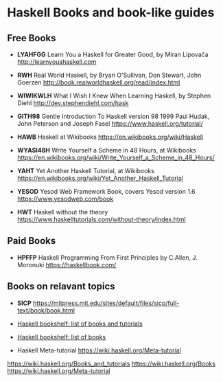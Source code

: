 # Haskell Books and book-like guides

## Free Books

* **LYAHFGG** Learn You a Haskell for Greater Good, by Miran Lipovača
  http://learnyouahaskell.com

* **RWH** Real World Haskell, by Bryan O'Sullivan, Don Stewart, John Goerzen
  http://book.realworldhaskell.org/read/index.html

* **WIWIKWLH** What I Wish I Knew When Learning Haskell, by Stephen Diehl
  http://dev.stephendiehl.com/hask

* **GITH98** Gentle Introduction To Haskell version 98
  1999 Paul Hudak, John Peterson and Joseph Fasel
  https://www.haskell.org/tutorial/

* **HAWB** Haskell at Wikibooks
  https://en.wikibooks.org/wiki/Haskell

* **WYASI48H** Write Yourself a Scheme in 48 Hours, at Wikibooks
  https://en.wikibooks.org/wiki/Write_Yourself_a_Scheme_in_48_Hours/

* **YAHT** Yet Another Haskell Tutorial, at Wikibooks
  https://en.wikibooks.org/wiki/Yet_Another_Haskell_Tutorial

* **YESOD** Yesod Web Framework Book, covers Yesod version 1.6
  https://www.yesodweb.com/book

* **HWT** Haskell without the theory
  https://www.haskelltutorials.com/without-theory/index.html


## Paid Books

* **HPFFP** Haskell Programming From First Principles by C.Allen, J. Moronuki
  https://haskellbook.com/


## Books on relavant topics

* **SICP**
https://mitpress.mit.edu/sites/default/files/sicp/full-text/book/book.html


* [Haskell bookshelf: list of books and tutorials](https://wiki.haskell.org/Books_and_tutorials)
* [Haskell bookshelf: list of books](https://wiki.haskell.org/Books)

* Haskell Meta-tutorial https://wiki.haskell.org/Meta-tutorial



https://wiki.haskell.org/Books_and_tutorials
https://wiki.haskell.org/Books
https://wiki.haskell.org/Meta-tutorial
